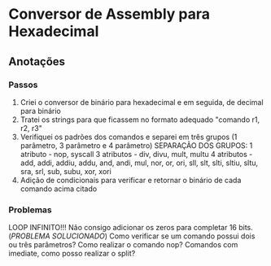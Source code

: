 # Conversor de Assembly para Hexadecimal

## Anotações

### Passos
1. Criei o conversor de binário para hexadecimal e em seguida, de decimal para binário
2. Tratei os strings para que ficassem no formato adequado "comando r1, r2, r3"
3. Verifiquei os padrões dos comandos e separei em três grupos (1 parâmetro, 3 parâmetro e 4 parâmetro)
SEPARAÇÃO DOS GRUPOS:
1 atributo - nop, syscall
3 atributos - div, divu, mult, multu
4 atributos - add, addi, addiu, addu, and, andi, mul, nor, or, ori, sll, slt, slti, sltiu, sltu, sra, srl, sub, subu, xor, xori
4. Adição de condicionais para verificar e retornar o binário de cada comando acima citado

### Problemas
LOOP INFINITO!!! Não consigo adicionar os zeros para completar 16 bits. (*PROBLEMA SOLUCIONADO*)
Como verificar se um comando possui dois ou três parâmetros?
Como realizar o comando nop?
Comandos com imediate, como posso realizar o split?